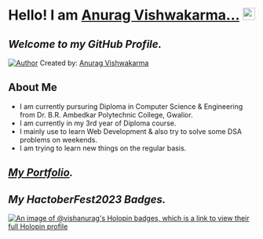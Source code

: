 # Hello! I am [Anurag Vishwakarma...](https://vcma.rf.gd/Portfolio/)  <img src="https://media.giphy.com/media/hvRJCLFzcasrR4ia7z/giphy.gif" height="25px">


## _Welcome to my GitHub Profile._

[![Author](https://ashstudy.000webhostapp.com/anurag/Assets/icons/faviconA.ico)](https://vcma.rf.gd/Portfolio) Created by: [Anurag Vishwakarma](https://github.com/vishanurag)



## About Me

- I am currently pursuring Diploma in Computer Science & Engineering from Dr. B.R. Ambedkar Polytechnic College, Gwalior.
- I am currently in my 3rd year of Diploma course.
- I mainly use to learn Web Development & also try to solve some DSA problems on weekends.
- I am trying to learn new things on the regular basis.

## _[My Portfolio](https://vcma.rf.gd/Portfolio)._

## _My HactoberFest2023 Badges._
[![An image of @vishanurag's Holopin badges, which is a link to view their full Holopin profile](https://holopin.me/vishanurag)](https://holopin.io/@vishanurag)
